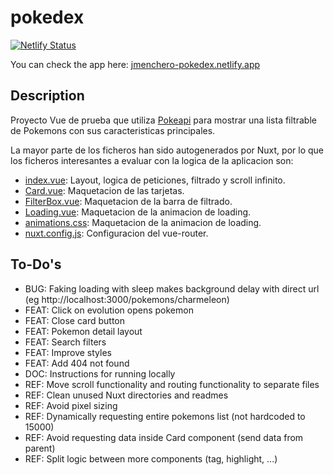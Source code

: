 # pokedex

[![Netlify Status](https://api.netlify.com/api/v1/badges/23b84609-d319-495a-af65-4eb0d21932c7/deploy-status)](https://app.netlify.com/sites/jmenchero-pokedex/deploys)

You can check the app here: [jmenchero-pokedex.netlify.app](https://jmenchero-pokedex.netlify.app/)

## Description

Proyecto Vue de prueba que utiliza [Pokeapi](https://pokeapi.co/) para mostrar una lista filtrable de Pokemons con sus caracteristicas principales.

La mayor parte de los ficheros han sido autogenerados por Nuxt, por lo que los ficheros interesantes a evaluar con la logica de la aplicacion son:

- [index.vue](frontend/pages/index.vue): Layout, logica de peticiones, filtrado y scroll infinito.
- [Card.vue](frontend/components/Card.vue): Maquetacion de las tarjetas.
- [FilterBox.vue](frontend/components/FilterBox.vue): Maquetacion de la barra de filtrado.
- [Loading.vue](frontend/components/Loading.vue): Maquetacion de la animacion de loading.
- [animations.css](frontend/assets/css/animations.css): Maquetacion de la animacion de loading.
- [nuxt.config.js](frontend/nuxt.config.js): Configuracion del vue-router.

## To-Do's

- BUG: Faking loading with sleep makes background delay with direct url (eg http://localhost:3000/pokemons/charmeleon)
- FEAT: Click on evolution opens pokemon
- FEAT: Close card button
- FEAT: Pokemon detail layout
- FEAT: Search filters
- FEAT: Improve styles
- FEAT: Add 404 not found
- DOC: Instructions for running locally
- REF: Move scroll functionality and routing functionality to separate files
- REF: Clean unused Nuxt directories and readmes
- REF: Avoid pixel sizing
- REF: Dynamically requesting entire pokemons list (not hardcoded to 15000)
- REF: Avoid requesting data inside Card component (send data from parent)
- REF: Split logic between more components (tag, highlight, ...)

